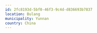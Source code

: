 ```yaml
---
id: 2fc8193d-5bf0-46f3-9c4d-d836693b7837
location: Bulang
municipality: Yunnan
country: China
---
```

